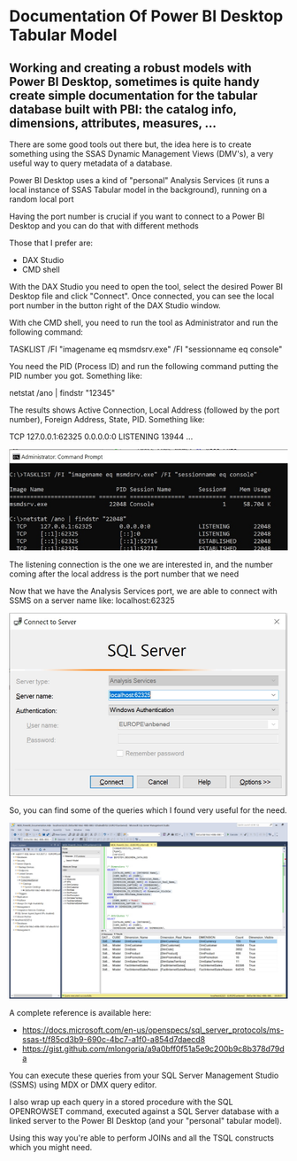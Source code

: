 # Documentation Of Power BI Desktop Tabular Model

## Working and creating a robust models with Power BI Desktop, sometimes is quite handy create simple documentation for the tabular database built with PBI: the catalog info, dimensions, attributes, measures, ...

There are some good tools out there but, the idea here is to create something using the SSAS Dynamic Management Views (DMV's), a very useful way to query metadata of a database. 

Power BI Desktop uses a kind of "personal" Analysis Services (it runs a local instance of SSAS Tabular model in the background), running on a random local port

Having the port number is crucial if you want to connect to a Power BI Desktop and you can do that with different methods

Those that I prefer are:
- DAX Studio
- CMD shell

With the DAX Studio you need to open the tool, select the desired Power BI Desktop file and click "Connect".
Once connected, you can see the local port number in the button right of the DAX Studio window.

With che CMD shell, you need to run the tool as Administrator and run the following command:

TASKLIST /FI "imagename eq msmdsrv.exe" /FI "sessionname eq console"

You need the PID (Process ID) and run the following command putting the PID number you got.
Something like:

netstat /ano | findstr "12345"

The results shows Active Connection, Local Address (followed by the port number), Foreign Address, State, PID. Something like:

TCP      127.0.0.1:62325        0.0.0.0:0       LISTENING    13944
...

![CMD Shell](images/cmdshell.jpg)

The listening connection is the one we are interested in, and the number coming after the local address is the port number that we need

Now that we have the Analysis Services port, we are able to connect with SSMS on a server name like: localhost:62325

![SQL Server Management Studio](images/ssms.jpg)

So, you can find some of the queries which I found very useful for the need. 

![MDX Query](images/querymdx.jpg)

A complete reference is available here:
- https://docs.microsoft.com/en-us/openspecs/sql_server_protocols/ms-ssas-t/f85cd3b9-690c-4bc7-a1f0-a854d7daecd8
- https://gist.github.com/mlongoria/a9a0bff0f51a5e9c200b9c8b378d79da 

You can execute these queries from your SQL Server Management Studio (SSMS) using MDX or DMX query editor.

I also wrap up each query in a stored procedure with the SQL OPENROWSET command, executed against a SQL Server database with a linked server to the Power BI Desktop (and your "personal" tabular model).

Using this way you're able to perform JOINs and all the TSQL constructs which you might need.
